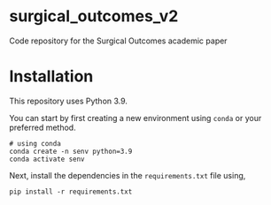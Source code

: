 # surgical_outcomes_v2
Code repository for the Surgical Outcomes academic paper

# Installation <a name="Installation"></a>
This repository uses Python 3.9.

You can start by first creating a new environment using `conda` or your preferred method.

```
# using conda
conda create -n senv python=3.9
conda activate senv
```

Next, install the dependencies in the `requirements.txt` file using,

```
pip install -r requirements.txt

```
